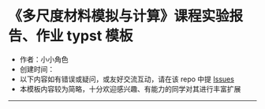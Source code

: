 # 《多尺度材料模拟与计算》课程实验报告、作业 typst 模板

- 作者：小小角色
- 创建时间：
- 以下内容如有错误或疑问，或友好交流互动，请在该 repo 中提 [Issues](https://gitee.com/yangsl306/report-template-MMMS-typst/issues/new)
- 本模板内容较为简略，十分欢迎感兴趣、有能力的同学对其进行丰富扩展

---
